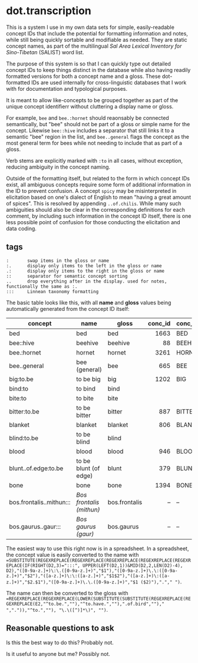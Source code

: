# dot.transcription

This is a system I use in my own data sets for simple, easily-readable concept IDs that include the potential for formatting information and notes, while still being quickly sortable and modifiable as needed. They are static concept names, as part of the multilingual _Sal Area Lexical Inventory for Sino-Tibetan_ (SALIST) word list.

The purpose of this system is so that I can quickly type out detailed concept IDs to keep things distinct in the database while also having readily formatted versions for both a concept name and a gloss. These dot-formatted IDs are used internally for cross-linguistic databases that I work with for documentation and typological purposes.

It is meant to allow like-concepts to be grouped together as part of the unique concept identifierr without cluttering a display name or gloss. 

For example, `bee` and `bee.:hornet` should reaonsably be connected semantically, but "bee" should not be part of a gloss or simple name for the concept. Likewise `bee::hive` includes a separator that still links it to a semantic "bee" region in the list, and `bee..general` flags the concept as the most general term for bees while not needing to include that as part of a gloss.

Verb stems are explicitly marked with `:to` in all cases, without exception, reducing ambiguity in the concept naming.

Outside of the formatting itself, but related to the form in which concept IDs exist, all ambiguous concepts require some form of additional information in the ID to prevent confusion. A concept `spicy` may be misinterpreted in elicitation based on one's dialect of English to mean "having a great amount of spices". This is resolved by appending `..of.chilis`. While many such ambiguities should also be clear in the corresponding definitions for each comment, by including such information in the concept ID itself, there is one less possible point of confusion for those conducting the elicitation and data coding.

## tags

```
:       swap items in the gloss or name
:.      display only items to the left in the gloss or name
.:      display only items to the right in the gloss or name
::      separator for semantic concept sorting
..      drop everything after in the display. used for notes, functionally the same as :.
:::     Linnean taxonomy formatting
```

The basic table looks like this, with all **name** and **gloss** values being automatically generated from the concept ID itself:

| concept | name | gloss | conc_id | conc_name |
|--------------------------|------------------------|---------------|--------:|-----------|
| bed | bed | bed | 1663 | BED |
| bee::hive | beehive | beehive | 88 | BEEHIVE |
| bee.:hornet | hornet | hornet | 3261 | HORNET |
| bee..general | bee (general) | bee | 665 | BEE |
| big:to.be | to be big | big | 1202 | BIG |
| bind:to | to bind | bind | | |
| bite:to | to bite | bite | | |
| bitter:to.be | to be bitter | bitter | 887 | BITTER |
| blanket | blanket | blanket | 806 | BLANKET |
| blind:to.be | to be blind | blind | | |
| blood | blood | blood | 946 | BLOOD |
| blunt..of.edge:to.be | to be blunt (of edge) | blunt | 379 | BLUNT |
| bone | bone | bone | 1394 | BONE |
| bos.frontalis..mithun::: | _Bos frontalis (mithun)_ | bos.frontalis | – | – |
| bos.gaurus..gaur::: | _Bos gaurus (gaur)_ | bos.gaurus | – | – |

The easiest way to use this right now is in a spreadsheet. In a spreadsheet, the concept value is easily converted to the name with `=SUBSTITUTE(REGEXREPLACE(REGEXREPLACE(REGEXREPLACE(REGEXREPLACE(REGEXREPLACE(IF(RIGHT(D2,3)=":::", UPPER(LEFT(D2,1))&MID(D2,2,LEN(D2)-4), D2),"([0-9a-z.]+)\:\.([0-9a-z.]+)","$1"),"([0-9a-z.]+)\.\:([0-9a-z.]+)","$2"),"([a-z.]+)\:\:([a-z.]+)","$1$2"),"([a-z.]+)\:([a-z.]+)","$2.$1"),"([0-9a-z.]+)\.\.([0-9a-z.]+)","$1 ($2)"),"."," ")`.

The name can then be converted to the gloss with `=REGEXREPLACE(REGEXREPLACE(LOWER(SUBSTITUTE(SUBSTITUTE(REGEXREPLACE(REGEXREPLACE(E2,"^to.be.",""),"^to.have.",""),".of.bird","")," ",".")),"^to.",""), "\.\([^)]*\)", "")`.

## Reasonable questions to ask

Is this the best way to do this? Probably not.

Is it useful to anyone but me? Possibly not.